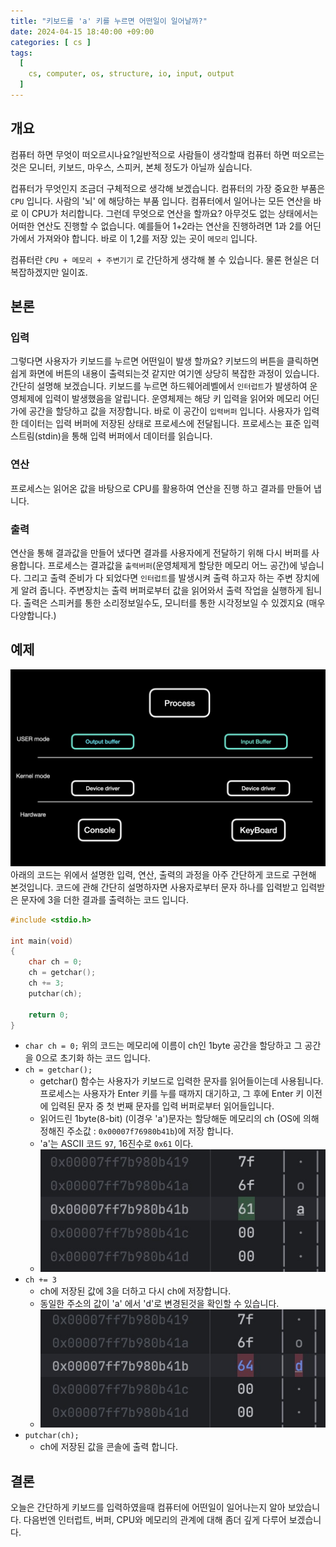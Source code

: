 ```yaml
---
title: "키보드를 'a' 키를 누르면 어떤일이 일어날까?"
date: 2024-04-15 18:40:00 +09:00
categories: [ cs ]
tags:
  [
    cs, computer, os, structure, io, input, output
  ]
---
```

## 개요
컴퓨터 하면 무엇이 떠오르시나요?일반적으로 사람들이 생각할때 컴퓨터 하면 떠오르는것은 모니터, 키보드, 마우스, 스피커, 본체 정도가 아닐까 싶습니다.

컵퓨터가 무엇인지 조금더 구체적으로 생각해 보겠습니다. 컴퓨터의 가장 중요한 부품은`CPU` 입니다. 사람의 '뇌' 에 해당하는 부품 입니다.
컴퓨터에서 일어나는 모든 연산을 바로 이 CPU가 처리합니다. 그런데 무엇으로 연산을 할까요? 아무것도 없는 상태에서는 어떠한 연산도 진행할 수 없습니다.
예를들어 1+2라는 연산을 진행하려면 1과 2를 어딘가에서 가져와야 합니다. 바로 이 1,2를 저장 있는 곳이 `메모리` 입니다.

컴퓨터란 `CPU + 메모리 + 주변기기` 로 간단하게 생각해 볼 수 있습니다. 물론 현실은 더 복잡하겠지만 일이죠.

## 본론
### 입력

그렇다면 사용자가 키보드를 누르면 어떤일이 발생 할까요? 키보드의 버튼을 클릭하면 쉽게 화면에 버튼의 내용이 출력되는것 같지만 여기엔 상당히 복잡한 과정이 있습니다.
간단히 설명해 보겠습니다. 키보드를 누르면 하드웨어레벨에서 `인터럽트`가 발생하여 운영체제에 입력이 발생했음을 알립니다. 운영체제는 해당 키 입력을 읽어와 메모리 어딘가에 공간을 할당하고 값을 저장합니다.
바로 이 공간이 `입력버퍼` 입니다. 사용자가 입력한 데이터는 입력 버퍼에 저장된 상태로 프로세스에 전달됩니다. 프로세스는 표준 입력 스트림(stdin)을 통해 입력 버퍼에서 데이터를 읽습니다.

### 연산

프로세스는 읽어온 값을 바탕으로 CPU를 활용하여 연산을 진행 하고 결과를 만들어 냅니다.

### 출력

연산을 통해 결과값을 만들어 냈다면 결과를 사용자에게 전달하기 위해 다시 버퍼를 사용합니다. 프로세스는 결과값을 `출력버퍼`(운영체제게 할당한 메모리 어느 공간)에 넣습니다.
그리고 출력 준비가 다 되었다면 `인터럽트`를 발생시켜 출력 하고자 하는 주변 장치에게 알려 줍니다. 주변장치는 출력 버퍼로부터 값을 읽어와서 출력 작업을 실행하게 됩니다.
출력은 스피커를 통한 소리정보일수도, 모니터를 통한 시각정보일 수 있겠지요 (매우 다양합니다.)

## 예제
![input_output.jpg](/assets/img/input_output.jpg)
아래의 코드는 위에서 설명한 입력, 연산, 출력의 과정을 아주 간단하게 코드로 구현해 본것입니다. 코드에 관해 간단히 설명하자면 사용자로부터 문자 하나를 입력받고
입력받은 문자에 3을 더한 결과를 출력하는 코드 입니다.

```c
#include <stdio.h>

int main(void) 
{
    char ch = 0;
    ch = getchar();
    ch += 3;
    putchar(ch);

    return 0;
}
```

* `char ch = 0;` 위의 코드는 메모리에 이름이 ch인 1byte 공간을 할당하고 그 공간을 0으로 초기화 하는 코드 입니다.
* `ch = getchar();`
  * getchar() 함수는 사용자가 키보드로 입력한 문자를 읽어들이는데 사용됩니다. 프로세스는 사용자가 Enter 키를 누를 때까지 대기하고, 그 후에 Enter 키 이전에 입력된 문자 중 첫 번째 문자를 입력
    버퍼로부터 읽어들입니다.
  * 읽어드린 1byte(8-bit) (이경우 'a')문자는 할당해둔 메모리의 ch (OS에 의해 정해진 주소값 : `0x00007f76980b41b`)에 저장 합니다.
  * 'a'는 ASCII 코드 `97`, 16진수로 `0x61` 이다.
  * ![memory-view-1.jpg](/assets/img/memory-view-1.jpg)
* `ch += 3`
  * ch에 저장된 값에 3을 더하고 다시 ch에 저장합니다.
  * 동일한 주소의 값이 'a' 에서 'd'로 변경된것을 확인할 수 있습니다.
  * ![memory-view-1.jpg](/assets/img/memory-view-2.jpg)
* `putchar(ch);`
  * ch에 저장된 값을 콘솔에 출력 합니다.

## 결론 
오늘은 간단하게 키보드를 입력하였을때 컴퓨터에 어떤일이 일어나는지 알아 보았습니다. 다음번엔 인터럽트, 버퍼, CPU와 메모리의 관계에 대해 좀더 깊게 다루어 보겠습니다.
